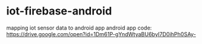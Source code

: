 # iot-firebase-android
mapping iot sensor data to android app
android app code: 
https://drive.google.com/open?id=1Dm61P-gYndWtyaBU6byI7D0ihPh0SAy-

